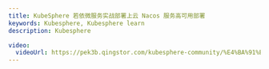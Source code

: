 ```yaml
---
title: KubeSphere 若依微服务实战部署上云 Nacos 服务高可用部署
keywords: Kubesphere, Kubesphere learn
description: Kubesphere

video:
  videoUrl: https://pek3b.qingstor.com/kubesphere-community/%E4%BA%91%E5%8E%9F%E7%94%9F%E5%AE%9E%E6%88%98/93%E3%80%81Kubernetes%E5%BA%94%E7%94%A8%E9%83%A8%E7%BD%B2%E5%AE%9E%E6%88%98-ruoyi-cloud-%E4%B8%8A%E4%BA%91%E9%83%A8%E7%BD%B2-nacos%E4%B8%8A%E4%BA%91%E9%AB%98%E5%8F%AF%E7%94%A8%E6%A8%A1%E5%BC%8F%E9%83%A8%E7%BD%B2.mp4
---
```

